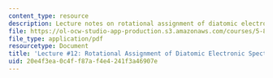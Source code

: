 ```yaml
---
content_type: resource
description: Lecture notes on rotational assignment of diatomic electronic spectra.
file: https://ol-ocw-studio-app-production.s3.amazonaws.com/courses/5-80-small-molecule-spectroscopy-and-dynamics-fall-2008/20e4f3ea0c4ff87af4e4241f3a46907e_12_580ln_fa08.pdf
file_type: application/pdf
resourcetype: Document
title: 'Lecture #12: Rotational Assignment of Diatomic Electronic Spectra I'
uid: 20e4f3ea-0c4f-f87a-f4e4-241f3a46907e
---
```

